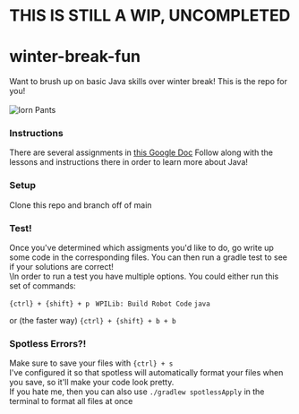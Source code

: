 # THIS IS STILL A WIP, UNCOMPLETED

# winter-break-fun
Want to brush up on basic Java skills over winter break! This is the repo for you!\
\
![Iorn Pants](https://encrypted-tbn0.gstatic.com/images?q=tbn:ANd9GcRikbIBEOVDEtnc82lAeFD9w8sQA3Orfg8GFLIHrW_tYg-qb_2sDlOMfeOYBcpttAxtMX0&usqp=CAU)
### Instructions
There are several assignments in [this Google Doc](https://docs.google.com/document/d/1NLcqq41JP_fEn9IeM-8WH5F5AcdkmE5eqUX8m_-3nhY/edit?usp=sharing)
Follow along with the lessons and instructions there in order to learn more about Java!
### Setup
Clone this repo and branch off of main

### Test!
Once you've determined which assigments you'd like to do, go write up some code in the corresponding files.
You can then run a gradle test to see if your solutions are correct!\
\In order to run a test you have multiple options.
You could either run this set of commands:

```{ctrl} + {shift} + p ```
```WPILib: Build Robot Code```
```java```

or (the faster way) ```{ctrl} + {shift} + b + b```

### Spotless Errors?!
Make sure to save your files with ```{ctrl} + s```\
I've configured it so that spotless will automatically format your files when you save, so it'll make your code look pretty.\
If you hate me, then you can also use ```./gradlew spotlessApply``` in the terminal to format all files at once